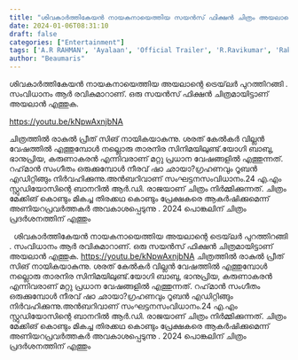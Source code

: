 ```yaml
---
title: "ശിവകാര്‍ത്തികേയൻ നായകനായെത്തിയ സയൻസ് ഫിക്ഷൻ ചിത്രം അയലാന്റെ ട്രെയ്‌ലർ പുറത്തിറങ്ങി"
date: 2024-01-06T08:31:10
draft: false
categories: ["Entertainment"]
tags: ['A.R RAHMAN', 'Ayalaan', 'Official Trailer', 'R.Ravikumar', 'Rakul Preet Singh', 'sivakarthikeyan']
author: "Beaumaris"
---
```


ശിവകാര്‍ത്തികേയൻ നായകനായെത്തിയ അയലാന്റെ ട്രെയ്‌ലർ പുറത്തിറങ്ങി . സംവിധാനം ആര്‍ രവികുമാറാണ്. ഒരു സയൻസ് ഫിക്ഷൻ ചിത്രമായിട്ടാണ് അയലാൻ എത്തുക.

https://youtu.be/kNpwAxnjbNA

ചിത്രത്തില്‍ രാകുല്‍ പ്രീത് സിങ് നായികയാകുന്നു. ശരത് കേല്‍കര്‍ വില്ലന്‍ വേഷത്തില്‍ എത്തുമ്പോള്‍ നല്ലൊരു താരനിര സിനിമയിലുണ്ട്.യോഗി ബാബു, ഭാനുപ്രിയ, കരുണാകരന്‍ എന്നിവരാണ് മറ്റു പ്രധാന വേഷങ്ങളില്‍ എത്തുന്നത്. റഹ്‌മാന്‍ സംഗീതം ഒരുക്കുമ്പോള്‍ നീരവ് ഷാ ഛായാ?ഗ്രഹണവും റൂബന്‍ എഡിറ്റിങ്ങും നിര്‍വഹിക്കുന്നു.അന്‍ബറിവാണ് സംഘട്ടനസംവിധാനം.24 എ.എം സ്റ്റുഡിയോസിന്റെ ബാനറില്‍ ആര്‍.ഡി. രാജയാണ് ചിത്രം നിര്‍മ്മിക്കുന്നത്. ചിത്രം മേക്കിങ് കൊണ്ടും മികച്ച തിരക്കഥ കൊണ്ടും പ്രേക്ഷകരെ ആകര്‍ഷിക്കുമെന്ന് അണിയറപ്രവർത്തകർ അവകാശപ്പെടുന്നു . 2024 പൊങ്കലിന് ചിത്രം പ്രദര്‍ശനത്തിന് എത്തും

&nbsp;
ശിവകാര്‍ത്തികേയൻ നായകനായെത്തിയ അയലാന്റെ ട്രെയ്‌ലർ പുറത്തിറങ്ങി . സംവിധാനം ആര്‍ രവികുമാറാണ്. ഒരു സയൻസ് ഫിക്ഷൻ ചിത്രമായിട്ടാണ് അയലാൻ എത്തുക. https://youtu.be/kNpwAxnjbNA ചിത്രത്തില്‍ രാകുല്‍ പ്രീത് സിങ് നായികയാകുന്നു. ശരത് കേല്‍കര്‍ വില്ലന്‍ വേഷത്തില്‍ എത്തുമ്പോള്‍ നല്ലൊരു താരനിര സിനിമയിലുണ്ട്.യോഗി ബാബു, ഭാനുപ്രിയ, കരുണാകരന്‍ എന്നിവരാണ് മറ്റു പ്രധാന വേഷങ്ങളില്‍ എത്തുന്നത്. റഹ്‌മാന്‍ സംഗീതം ഒരുക്കുമ്പോള്‍ നീരവ് ഷാ ഛായാ?ഗ്രഹണവും റൂബന്‍ എഡിറ്റിങ്ങും നിര്‍വഹിക്കുന്നു.അന്‍ബറിവാണ് സംഘട്ടനസംവിധാനം.24 എ.എം സ്റ്റുഡിയോസിന്റെ ബാനറില്‍ ആര്‍.ഡി. രാജയാണ് ചിത്രം നിര്‍മ്മിക്കുന്നത്. ചിത്രം മേക്കിങ് കൊണ്ടും മികച്ച തിരക്കഥ കൊണ്ടും പ്രേക്ഷകരെ ആകര്‍ഷിക്കുമെന്ന് അണിയറപ്രവർത്തകർ അവകാശപ്പെടുന്നു . 2024 പൊങ്കലിന് ചിത്രം പ്രദര്‍ശനത്തിന് എത്തും 
